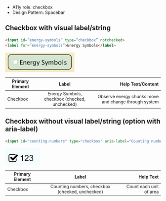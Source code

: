* A11y role: checkbox
* Design Pattern: Spacebar

## Checkbox with visual label/string
```html
<input id=”energy-symbols” type=”checkbox” notchecked>
<label for=”energy-symbols”>Energy Symbols</label>
```
![alt text](images/checkbox-energy-symbols.png "Energy Symbols Checkbox")

| Primary Element        | Label | Help Text/Content |
| ------------- |:-------------:| -----:|
| Checkbox | Energy Symbols, checkbox (checked, unchecked) | Observe energy chunks move and change through system |

## Checkbox without visual label/string (option with aria-label)

```html
<input id="counting-numbers" type="checkbox" aria-label="Counting numbers" notchecked>
```

![alt text](images/checkbox-123.png "Numeric Checkbox")

| Primary Element        | Label | Help Text |
| ------------- |:-------------:| -----:|
| Checkbox | Counting numbers, checkbox (checked, unchecked) | Count each unit of area  |